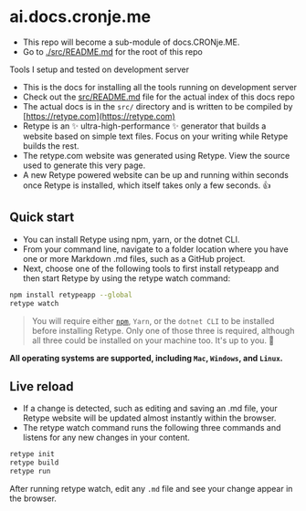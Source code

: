 # ai.docs.cronje.me

- This repo will become a sub-module of docs.CRONje.ME.
- Go to [./src/README.md](./src/README.md) for the root of this repo

Tools I setup and tested on development server

- This is the docs for installing all the tools running on development server
- Check out the [src/README.md](src/README.md) file for the actual index of this docs repo
- The actual docs is in the `src/` directory and is written to be compiled by [https://retype.com](https://retype.com)
- Retype is an ✨ ultra-high-performance ✨ generator that builds a website based on simple text files. Focus on your writing while Retype builds the rest.
- The retype.com website was generated using Retype. View the source used to generate this very page.
- A new Retype powered website can be up and running within seconds once Retype is installed, which itself takes only a few seconds. 👍

## Quick start

- You can install Retype using npm, yarn, or the dotnet CLI.
- From your command line, navigate to a folder location where you have one or more Markdown .md files, such as a GitHub project.
- Next, choose one of the following tools to first install retypeapp and then start Retype by using the retype watch command:

```sh
npm install retypeapp --global
retype watch
```

> You will require either [`npm`](https://setup.docs.CRONje.ME/node/), `Yarn`, or the `dotnet CLI` to be installed before installing Retype. Only one of those three is required, although all three could be installed on your machine too. It's up to you. 🙌

__All operating systems are supported, including `Mac`, `Windows`, and `Linux`.__

## Live reload

- If a change is detected, such as editing and saving an .md file, your Retype website will be updated almost instantly within the browser.
- The retype watch command runs the following three commands and listens for any new changes in your content.

```sh
retype init
retype build
retype run
```

After running retype watch, edit any `.md` file and see your change appear in the browser.

